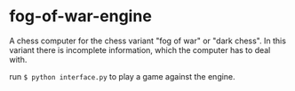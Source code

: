 # fog-of-war-engine
A chess computer for the chess variant "fog of war" or "dark chess". In this variant there is incomplete information, which the computer has to deal with.

run
`$ python interface.py`
to play a game against the engine.
